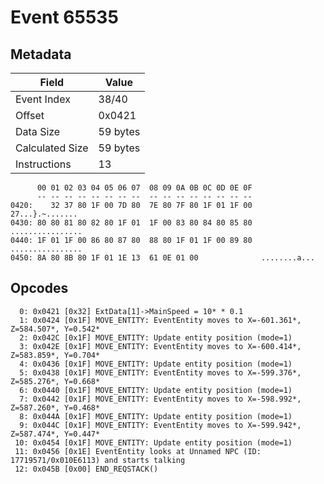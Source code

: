 # Event 65535

## Metadata

| Field           | Value    |
|-----------------|----------|
| Event Index     | 38/40    |
| Offset          | 0x0421   |
| Data Size       | 59 bytes |
| Calculated Size | 59 bytes |
| Instructions    | 13       |

```
      00 01 02 03 04 05 06 07  08 09 0A 0B 0C 0D 0E 0F
      -- -- -- -- -- -- -- --  -- -- -- -- -- -- -- --
0420:    32 37 80 1F 00 7D 80  7E 80 7F 80 1F 01 1F 00   27...}.~.......
0430: 80 80 81 80 82 80 1F 01  1F 00 83 80 84 80 85 80  ................
0440: 1F 01 1F 00 86 80 87 80  88 80 1F 01 1F 00 89 80  ................
0450: 8A 80 8B 80 1F 01 1E 13  61 0E 01 00              ........a...    
```

## Opcodes

```
  0: 0x0421 [0x32] ExtData[1]->MainSpeed = 10* * 0.1
  1: 0x0424 [0x1F] MOVE_ENTITY: EventEntity moves to X=-601.361*, Z=584.507*, Y=0.542*
  2: 0x042C [0x1F] MOVE_ENTITY: Update entity position (mode=1)
  3: 0x042E [0x1F] MOVE_ENTITY: EventEntity moves to X=-600.414*, Z=583.859*, Y=0.704*
  4: 0x0436 [0x1F] MOVE_ENTITY: Update entity position (mode=1)
  5: 0x0438 [0x1F] MOVE_ENTITY: EventEntity moves to X=-599.376*, Z=585.276*, Y=0.668*
  6: 0x0440 [0x1F] MOVE_ENTITY: Update entity position (mode=1)
  7: 0x0442 [0x1F] MOVE_ENTITY: EventEntity moves to X=-598.992*, Z=587.260*, Y=0.468*
  8: 0x044A [0x1F] MOVE_ENTITY: Update entity position (mode=1)
  9: 0x044C [0x1F] MOVE_ENTITY: EventEntity moves to X=-599.942*, Z=587.474*, Y=0.447*
 10: 0x0454 [0x1F] MOVE_ENTITY: Update entity position (mode=1)
 11: 0x0456 [0x1E] EventEntity looks at Unnamed NPC (ID: 17719571/0x010E6113) and starts talking
 12: 0x045B [0x00] END_REQSTACK()
```

